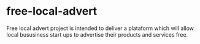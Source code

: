 # free-local-advert
Free local advert project is intended to deliver a plataform which will allow local bususiness start ups to advertise their products and services free.
